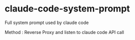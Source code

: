 # claude-code-system-prompt

Full system prompt used by claude code

Method : Reverse Proxy and listen to claude code API call
